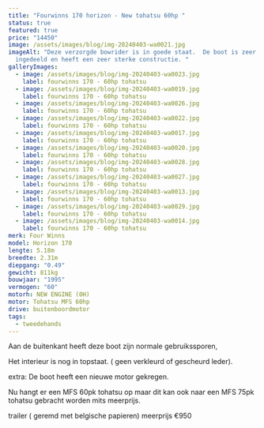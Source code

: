 ```yaml
---
title: "Fourwinns 170 horizon - New tohatsu 60hp "
status: true
featured: true
price: "14450"
image: /assets/images/blog/img-20240403-wa0021.jpg
imageAlt: "Deze verzorgde bowrider is in goede staat.  De boot is zeer handig
  ingedeeld en heeft een zeer sterke constructie. "
galleryImages:
  - image: /assets/images/blog/img-20240403-wa0023.jpg
    label: fourwinns 170 - 60hp tohatsu
  - image: /assets/images/blog/img-20240403-wa0019.jpg
    label: fourwinns 170 - 60hp tohatsu
  - image: /assets/images/blog/img-20240403-wa0026.jpg
    label: fourwinns 170 - 60hp tohatsu
  - image: /assets/images/blog/img-20240403-wa0022.jpg
    label: fourwinns 170 - 60hp tohatsu
  - image: /assets/images/blog/img-20240403-wa0017.jpg
    label: fourwinns 170 - 60hp tohatsu
  - image: /assets/images/blog/img-20240403-wa0020.jpg
    label: fourwinns 170 - 60hp tohatsu
  - image: /assets/images/blog/img-20240403-wa0028.jpg
    label: fourwinns 170 - 60hp tohatsu
  - image: /assets/images/blog/img-20240403-wa0027.jpg
    label: fourwinns 170 - 60hp tohatsu
  - image: /assets/images/blog/img-20240403-wa0013.jpg
    label: fourwinns 170 - 60hp tohatsu
  - image: /assets/images/blog/img-20240403-wa0029.jpg
    label: fourwinns 170 - 60hp tohatsu
  - image: /assets/images/blog/img-20240403-wa0014.jpg
    label: fourwinns 170 - 60hp tohatsu
merk: Four Winns
model: Horizon 170
lengte: 5.18m
breedte: 2.31m
diepgang: "0.49"
gewicht: 811kg
bouwjaar: "1995"
vermogen: "60"
motorh: NEW ENGINE (0H)
motor: Tohatsu MFS 60hp
drive: buitenboordmotor
tags:
  - tweedehands
---
```





Aan de buitenkant heeft deze boot zijn normale gebruikssporen, 

Het interieur is nog in topstaat. ( geen verkleurd of gescheurd leder). 



extra: De boot heeft een nieuwe motor gekregen.

Nu hangt er een MFS 60pk tohatsu op maar dit kan ook naar een MFS 75pk tohatsu gebracht worden mits meerprijs. 



trailer ( geremd met belgische papieren) meerprijs €950
